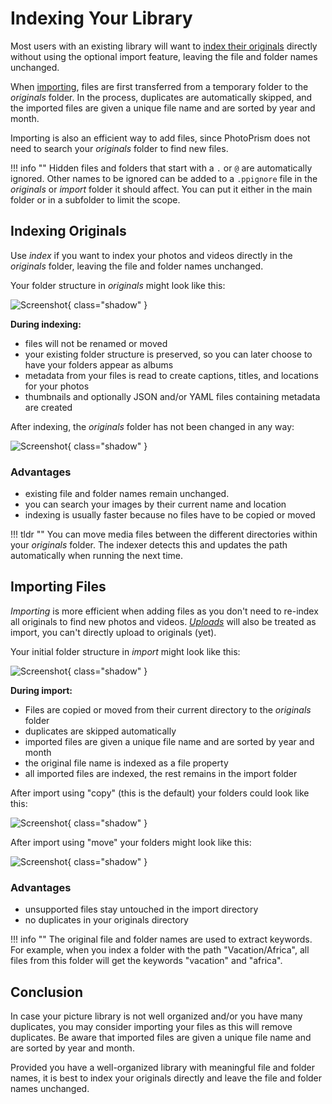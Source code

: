 # Indexing Your Library

Most users with an existing library will want to [index their originals](originals.md) directly without using the optional import feature, leaving the file and folder names unchanged.

When [importing](import.md), files are first transferred from a temporary folder to the *originals* folder. In the process, duplicates are automatically skipped, and the imported files are given a unique file name and are sorted by year and month.

Importing is also an efficient way to add files, since PhotoPrism does not need to search your *originals* folder to find new files.

!!! info ""
    Hidden files and folders that start with a `.` or `@` are automatically ignored. Other names to be
    ignored can be added to a `.ppignore` file in the *originals* or *import* folder it should affect.
    You can put it either in the main folder or in a subfolder to limit the scope.

## Indexing Originals

Use *index* if you want to index your photos and videos directly in the *originals* folder, leaving the file and folder names unchanged.

Your folder structure in *originals* might look like this:

![Screenshot](img/originals-before-after.png){ class="shadow" }
     
**During indexing:**

* files will not be renamed or moved
* your existing folder structure is preserved, so you can later choose to have your folders appear as albums
* metadata from your files is read to create captions, titles, and locations for your photos
* thumbnails and optionally JSON and/or YAML files containing metadata are created

After indexing, the *originals* folder has not been changed in any way:

![Screenshot](img/originals-before-after.png){ class="shadow" }

### Advantages

* existing file and folder names remain unchanged.
* you can search your images by their current name and location
* indexing is usually faster because no files have to be copied or moved

!!! tldr ""
    You can move media files between the different directories within your *originals* folder. The indexer detects this and updates the path automatically when running the next time.

## Importing Files

*Importing* is more efficient when adding files as you don't need to re-index all originals to find new photos and videos.
[*Uploads*](upload.md) will also be treated as import, you can't directly upload to originals (yet).

Your initial folder structure in *import* might look like this:

![Screenshot](img/before-import.png){ class="shadow" }
   
**During import:**

* Files are copied or moved from their current directory to the *originals* folder
* duplicates are skipped automatically
* imported files are given a unique file name and are sorted by year and month
* the original file name is indexed as a file property
* all imported files are indexed, the rest remains in the import folder

After import using "copy" (this is the default) your folders could look like this:

![Screenshot](img/copy-import.png){ class="shadow" }

After import using "move" your folders might look like this:

![Screenshot](img/move-import.png){ class="shadow" }

### Advantages

* unsupported files stay untouched in the import directory
* no duplicates in your originals directory


!!! info ""
    The original file and folder names are used to extract keywords. For example, when you index a folder with the path "Vacation/Africa", all files from this folder will get the keywords "vacation" and "africa".

## Conclusion

In case your picture library is not well organized and/or you have many duplicates, you may consider importing your files as this will remove duplicates. Be aware that imported files are given a unique file name and are sorted by year and month.

Provided you have a well-organized library with meaningful file and folder names, it is best to index your originals directly and leave the file and folder names unchanged.
